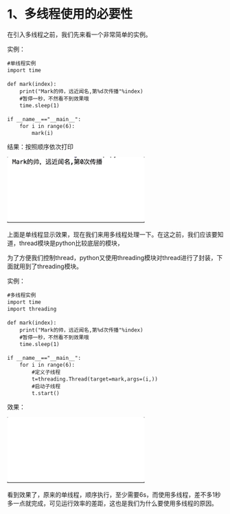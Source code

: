 # 1、多线程使用的必要性

在引入多线程之前，我们先来看一个非常简单的实例。

实例：

```
#单线程实例
import time

def mark(index):
    print("Mark的帅，远近闻名,第%d次传播"%index)
    #暂停一秒，不然看不到效果哦
    time.sleep(1)

if __name__=="__main__":
    for i in range(6):
        mark(i)
```

结果：按照顺序依次打印

![](/assets/1、单线程.gif)

上面是单线程显示效果，现在我们来用多线程处理一下。在这之前，我们应该要知道，thread模块是python比较底层的模块，

为了方便我们控制thread，python又使用threading模块对thread进行了封装，下面就用到了threading模块。

实例：

```
#多线程实例
import time
import threading

def mark(index):
    print("Mark的帅，远近闻名,第%d次传播"%index)
    #暂停一秒，不然看不到效果哦
    time.sleep(1)

if __name__=="__main__":
    for i in range(6):
        #定义子线程
        t=threading.Thread(target=mark,args=(i,))
        #启动子线程
        t.start()
```

效果：

![](/assets/2、多线程.gif)

看到效果了，原来的单线程，顺序执行，至少需要6s，而使用多线程，差不多1秒多一点就完成，可见运行效率的差距，这也是我们为什么要使用多线程的原因。

